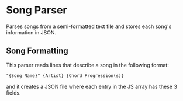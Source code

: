 # Song Parser
Parses songs from a semi-formatted text file and stores each song's information in JSON.

## Song Formatting
This parser reads lines that describe a song in the following format:

```
"{Song Name}" {Artist} {Chord Progression(s)}
```  

and it creates a JSON file where each entry in the JS array has these 3 fields.
